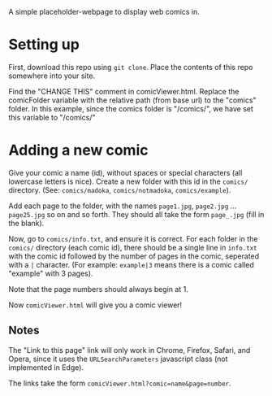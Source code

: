 A simple placeholder-webpage to display web comics in.

# Setting up

First, download this repo using `git clone`. Place the contents of this repo somewhere into your site.

Find the "CHANGE THIS" comment in comicViewer.html. Replace the comicFolder variable with 
the relative path (from base url) to the "comics" folder. In this example, since the comics
folder is "/comics/", we have set this variable to "/comics/"

# Adding a new comic

Give your comic a name (id), without spaces or special characters (all lowercase letters is nice).
Create a new folder with this id in the `comics/` directory. (See: `comics/madoka`, `comics/notmadoka`, `comics/example`).

Add each page to the folder, with the names `page1.jpg`, `page2.jpg` ... `page25.jpg` so on and so forth.
They should all take the form `page_.jpg` (fill in the blank).

Now, go to `comics/info.txt`, and ensure it is correct. For each folder in the `comics/` directory (each comic id),
there should be a single line in `info.txt` with the comic id followed by the number of pages in the comic, seperated 
with a `|` character. (For example: `example|3` means there is a comic called "example" with 3 pages).

Note that the page numbers should always begin at 1.

Now `comicViewer.html` will give you a comic viewer!

## Notes

The "Link to this page" link will only work in Chrome, Firefox, Safari, and Opera, since it 
uses the `URLSearchParameters` javascript class (not implemented in Edge).

The links take the form `comicViewer.html?comic=name&page=number`.

